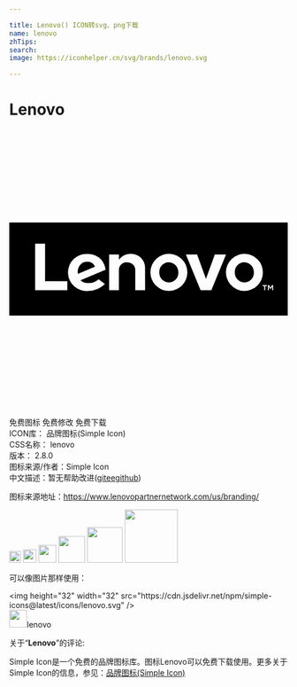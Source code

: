 ```yaml
---

title: Lenovo() ICON转svg、png下载
name: lenovo
zhTips: 
search: 
image: https://iconhelper.cn/svg/brands/lenovo.svg

---
```


# Lenovo  <small style="font-size: 60%;font-weight: 100"></small>

<div id="svg" class="svg-wrap">
<svg role="img" xmlns="http://www.w3.org/2000/svg" viewBox="0 0 24 24"><title>Lenovo icon</title><path d="M20.254 11.421a.81.81 0 00-.815.866.839.839 0 00.827.867.816.816 0 00.815-.867A.838.838 0 0020.254 11.421zM13.744 11.421a.81.81 0 00-.815.866.839.839 0 00.827.867.816.816 0 00.815-.867A.838.838 0 0013.744 11.421zM6.733 11.369a.786.786 0 00-.651.307.987.987 0 00-.171.736L7.388 11.8A.709.709 0 006.733 11.369z M0,8v8H24V8Zm5.006,5.827H2.227v-4h.857v3.224H5.006Zm1.817-.621a1.289,1.289,0,0,0,.884-.326l.534.411a2.025,2.025,0,0,1-1.431.588A1.594,1.594,0,1,1,6.717,10.7a1.543,1.543,0,0,1,1.216.5,1.671,1.671,0,0,1,.37.86l-2.162.9A.937.937,0,0,0,6.823,13.206Zm4.883.621h-.845V12.075a.679.679,0,0,0-.712-.651.66.66,0,0,0-.7.651v1.752H8.606V10.748h.846v.441h0a1.278,1.278,0,0,1,1-.493,1.185,1.185,0,0,1,1.25,1.222Zm1.984.052a1.593,1.593,0,1,1,1.66-1.592A1.6,1.6,0,0,1,13.69,13.879Zm2.8-.053-1.267-3.078h.966l.764,2.1.764-2.1h.966l-1.267,3.078Zm3.711.053a1.593,1.593,0,1,1,1.66-1.592A1.6,1.6,0,0,1,20.2,13.879Zm2-.418H22.06v.366h-.085v-.366h-.137v-.077H22.2Zm.541.366h-.082v-.315l-.137.213H22.51l-.136-.213v.315h-.082v-.443h.09l.134.21.134-.21h.088Z"/></svg>
</div>
<detail full-name='lenovo'></detail>

<div class="detail-page">
<p>
<span><span class="badge-success badge">免费图标</span> <span class="badge-success badge">免费修改</span>  <span class="badge-success badge">免费下载</span> </span>
<br/>
<span>
ICON库：
<span class="badge-secondary badge">品牌图标(Simple Icon)</span> 
</span>
<br/>
<span>
CSS名称：
<span class="badge-secondary badge">lenovo</span> 
</span>

<br/>
<span>
版本：
<span class="badge-secondary badge">2.8.0</span> 
</span>
<br/>
<span>图标来源/作者：<span class="badge-light badge">Simple Icon</span></span> 
<br/>
<span class="zh-detail">中文描述：暂无<span class="help-link"><span>帮助改进</span>(<a href="https://gitee.com/liuwave/icon-helper/edit/master/json/brands/lenovo.json" target="_blank" rel="noopener noreferrer">gitee</a><a href="https://github.com/liuwave/icon-helper/edit/master/json/brands/lenovo.json" target="_blank" rel="noopener noreferrer">github</a></span>)</span><br/>
</p>
</div><div class="description description alert alert-light"><p>图标来源地址：<a href="https://www.lenovopartnernetwork.com/us/branding/" target="_blank" rel="noopener noreferrer">https://www.lenovopartnernetwork.com/us/branding/</a></p></div>
<div class="alert alert-dark">
<img height="21" width="21" src="https://cdn.jsdelivr.net/npm/simple-icons@latest/icons/lenovo.svg" />
<img height="24" width="24" src="https://cdn.jsdelivr.net/npm/simple-icons@latest/icons/lenovo.svg" />
<img height="32" width="32" src="https://cdn.jsdelivr.net/npm/simple-icons@latest/icons/lenovo.svg" />
<img height="48" width="48" src="https://cdn.jsdelivr.net/npm/simple-icons@latest/icons/lenovo.svg" />
<img height="64" width="64" src="https://cdn.jsdelivr.net/npm/simple-icons@latest/icons/lenovo.svg" />
<img height="96" width="96" src="https://cdn.jsdelivr.net/npm/simple-icons@latest/icons/lenovo.svg" />

</div>
<div>
  <p>可以像图片那样使用：    
  </p>
  <div class="alert alert-primary" style="font-size: 14px">
    &lt;img height="32" width="32" src="https://cdn.jsdelivr.net/npm/simple-icons@latest/icons/lenovo.svg" /&gt;
    <copy-btn content='<img height="32" width="32" src="https://cdn.jsdelivr.net/npm/simple-icons@latest/icons/lenovo.svg" />'></copy-btn>
  </div>
  <div class="alert alert-secondary">
    <img height="32" width="32" src="https://cdn.jsdelivr.net/npm/simple-icons@latest/icons/lenovo.svg" />lenovo
    <copy-btn content="lenovo" btn-title="复制图标名称"></copy-btn>
  </div>
</div>
<div class="icon-detail__container">
<p>关于“<b>Lenovo</b>”的评论:</p>
</div>
<Vssue title="关于“Lenovo”的评论" />
<div><p>Simple Icon是一个免费的品牌图标库。图标Lenovo可以免费下载使用。更多关于  Simple Icon的信息，参见：<a target="_blank" href="https://iconhelper.cn/brands.html">品牌图标(Simple Icon)</a>
</p></div>
